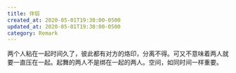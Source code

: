 ```yaml
---
title: 伴侣
created_at: 2020-05-01T19:30:00-0500
updated_at: 2020-05-01T19:30:00-0500
category: Remark
---
```


两个人粘在一起时间久了，彼此都有对方的烙印，分离不得。可又不意味着两人就要一直压在一起。起舞的两人不是绑在一起的两人。空间，如同时间一样重要。
